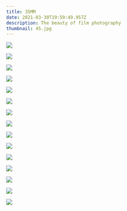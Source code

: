```yaml
---
title: 35MM
date: 2021-03-30T19:59:49.957Z
description: The beauty of film photography
thumbnail: 45.jpg
---
```

![](f9000016.jpg)

![](f9000004.jpg)

![](66.jpg)

![](50.jpg)

![](000035.jpg)

![](000034.jpg)

![](15.jpg)

![](000041.jpg)

![](f9000006.jpg)

![](000008.jpg)

![](f9000012.jpg)

![](11.jpg)

![](87330027.jpg)

![](51530005.jpg)

![](f9000008.jpg)